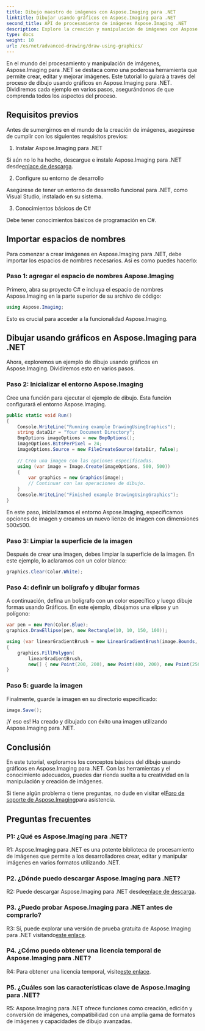 ```yaml
---
title: Dibujo maestro de imágenes con Aspose.Imaging para .NET
linktitle: Dibujar usando gráficos en Aspose.Imaging para .NET
second_title: API de procesamiento de imágenes Aspose.Imaging .NET
description: Explore la creación y manipulación de imágenes con Aspose.Imaging para .NET. Aprenda a dibujar y editar imágenes en C# con facilidad.
type: docs
weight: 10
url: /es/net/advanced-drawing/draw-using-graphics/
---
```

En el mundo del procesamiento y manipulación de imágenes, Aspose.Imaging para .NET se destaca como una poderosa herramienta que permite crear, editar y mejorar imágenes. Este tutorial lo guiará a través del proceso de dibujo usando gráficos en Aspose.Imaging para .NET. Dividiremos cada ejemplo en varios pasos, asegurándonos de que comprenda todos los aspectos del proceso.

## Requisitos previos

Antes de sumergirnos en el mundo de la creación de imágenes, asegúrese de cumplir con los siguientes requisitos previos:

1. Instalar Aspose.Imaging para .NET

 Si aún no lo ha hecho, descargue e instale Aspose.Imaging para .NET desde[enlace de descarga](https://releases.aspose.com/imaging/net/).

2. Configure su entorno de desarrollo

Asegúrese de tener un entorno de desarrollo funcional para .NET, como Visual Studio, instalado en su sistema.

3. Conocimientos básicos de C#

Debe tener conocimientos básicos de programación en C#.

## Importar espacios de nombres

Para comenzar a crear imágenes en Aspose.Imaging para .NET, debe importar los espacios de nombres necesarios. Así es como puedes hacerlo:

### Paso 1: agregar el espacio de nombres Aspose.Imaging

Primero, abra su proyecto C# e incluya el espacio de nombres Aspose.Imaging en la parte superior de su archivo de código:

```csharp
using Aspose.Imaging;
```

Esto es crucial para acceder a la funcionalidad Aspose.Imaging.

## Dibujar usando gráficos en Aspose.Imaging para .NET

Ahora, exploremos un ejemplo de dibujo usando gráficos en Aspose.Imaging. Dividiremos esto en varios pasos.

### Paso 2: Inicializar el entorno Aspose.Imaging

Cree una función para ejecutar el ejemplo de dibujo. Esta función configurará el entorno Aspose.Imaging.

```csharp
public static void Run()
{
    Console.WriteLine("Running example DrawingUsingGraphics");
    string dataDir = "Your Document Directory";
    BmpOptions imageOptions = new BmpOptions();
    imageOptions.BitsPerPixel = 24;
    imageOptions.Source = new FileCreateSource(dataDir, false);
    
    // Crea una imagen con las opciones especificadas.
    using (var image = Image.Create(imageOptions, 500, 500))
    {
        var graphics = new Graphics(image);
        // Continuar con las operaciones de dibujo.
    }
    Console.WriteLine("Finished example DrawingUsingGraphics");
}
```

En este paso, inicializamos el entorno Aspose.Imaging, especificamos opciones de imagen y creamos un nuevo lienzo de imagen con dimensiones 500x500.

### Paso 3: Limpiar la superficie de la imagen

Después de crear una imagen, debes limpiar la superficie de la imagen. En este ejemplo, lo aclaramos con un color blanco:

```csharp
graphics.Clear(Color.White);
```

### Paso 4: definir un bolígrafo y dibujar formas

A continuación, defina un bolígrafo con un color específico y luego dibuje formas usando Gráficos. En este ejemplo, dibujamos una elipse y un polígono:

```csharp
var pen = new Pen(Color.Blue);
graphics.DrawEllipse(pen, new Rectangle(10, 10, 150, 100));

using (var linearGradientBrush = new LinearGradientBrush(image.Bounds, Color.Red, Color.White, 45f))
{
    graphics.FillPolygon(
        linearGradientBrush,
        new[] { new Point(200, 200), new Point(400, 200), new Point(250, 350) });
}
```

### Paso 5: guarde la imagen

Finalmente, guarde la imagen en su directorio especificado:

```csharp
image.Save();
```

¡Y eso es! Ha creado y dibujado con éxito una imagen utilizando Aspose.Imaging para .NET.

## Conclusión

En este tutorial, exploramos los conceptos básicos del dibujo usando gráficos en Aspose.Imaging para .NET. Con las herramientas y el conocimiento adecuados, puedes dar rienda suelta a tu creatividad en la manipulación y creación de imágenes.

 Si tiene algún problema o tiene preguntas, no dude en visitar el[Foro de soporte de Aspose.Imaging](https://forum.aspose.com/)para asistencia.

## Preguntas frecuentes

### P1: ¿Qué es Aspose.Imaging para .NET?

R1: Aspose.Imaging para .NET es una potente biblioteca de procesamiento de imágenes que permite a los desarrolladores crear, editar y manipular imágenes en varios formatos utilizando .NET.

### P2. ¿Dónde puedo descargar Aspose.Imaging para .NET?

 R2: Puede descargar Aspose.Imaging para .NET desde[enlace de descarga](https://releases.aspose.com/imaging/net/).

### P3. ¿Puedo probar Aspose.Imaging para .NET antes de comprarlo?

 R3: Sí, puede explorar una versión de prueba gratuita de Aspose.Imaging para .NET visitando[este enlace](https://releases.aspose.com/).

### P4. ¿Cómo puedo obtener una licencia temporal de Aspose.Imaging para .NET?

 R4: Para obtener una licencia temporal, visite[este enlace](https://purchase.aspose.com/temporary-license/).

### P5. ¿Cuáles son las características clave de Aspose.Imaging para .NET?

R5: Aspose.Imaging para .NET ofrece funciones como creación, edición y conversión de imágenes, compatibilidad con una amplia gama de formatos de imágenes y capacidades de dibujo avanzadas.